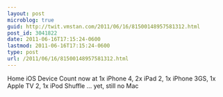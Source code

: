 ```yaml
---
layout: post
microblog: true
guid: http://twit.vmstan.com/2011/06/16/81500148957581312.html
post_id: 3041822
date: 2011-06-16T17:15:24-0600
lastmod: 2011-06-16T17:15:24-0600
type: post
url: /2011/06/16/81500148957581312.html
---
```

Home iOS Device Count now at 1x iPhone 4, 2x iPad 2, 1x iPhone 3GS, 1x Apple TV 2, 1x iPod Shuffle ... yet, still no Mac
